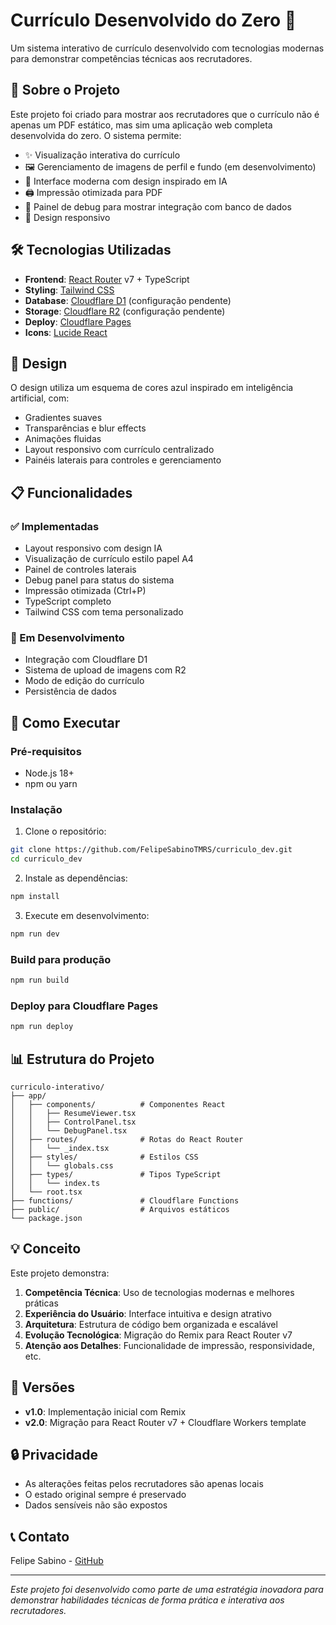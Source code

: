 # Currículo Desenvolvido do Zero 💙

Um sistema interativo de currículo desenvolvido com tecnologias modernas para demonstrar competências técnicas aos recrutadores.

## 🚀 Sobre o Projeto

Este projeto foi criado para mostrar aos recrutadores que o currículo não é apenas um PDF estático, mas sim uma aplicação web completa desenvolvida do zero. O sistema permite:

- ✨ Visualização interativa do currículo
- 🖼️ Gerenciamento de imagens de perfil e fundo (em desenvolvimento)
- 🎨 Interface moderna com design inspirado em IA
- 🖨️ Impressão otimizada para PDF
- 🔧 Painel de debug para mostrar integração com banco de dados
- 📱 Design responsivo

## 🛠️ Tecnologias Utilizadas

- **Frontend**: [React Router](https://reactrouter.com/) v7 + TypeScript
- **Styling**: [Tailwind CSS](https://tailwindcss.com/)
- **Database**: [Cloudflare D1](https://developers.cloudflare.com/d1/) (configuração pendente)
- **Storage**: [Cloudflare R2](https://developers.cloudflare.com/r2/) (configuração pendente)
- **Deploy**: [Cloudflare Pages](https://pages.cloudflare.com/)
- **Icons**: [Lucide React](https://lucide.dev/)

## 🎨 Design

O design utiliza um esquema de cores azul inspirado em inteligência artificial, com:
- Gradientes suaves
- Transparências e blur effects
- Animações fluidas
- Layout responsivo com currículo centralizado
- Painéis laterais para controles e gerenciamento

## 📋 Funcionalidades

### ✅ Implementadas
- Layout responsivo com design IA
- Visualização de currículo estilo papel A4
- Painel de controles laterais
- Debug panel para status do sistema
- Impressão otimizada (Ctrl+P)
- TypeScript completo
- Tailwind CSS com tema personalizado

### 🚧 Em Desenvolvimento
- Integração com Cloudflare D1
- Sistema de upload de imagens com R2
- Modo de edição do currículo
- Persistência de dados

## 🚦 Como Executar

### Pré-requisitos
- Node.js 18+
- npm ou yarn

### Instalação

1. Clone o repositório:
```bash
git clone https://github.com/FelipeSabinoTMRS/curriculo_dev.git
cd curriculo_dev
```

2. Instale as dependências:
```bash
npm install
```

3. Execute em desenvolvimento:
```bash
npm run dev
```

### Build para produção

```bash
npm run build
```

### Deploy para Cloudflare Pages

```bash
npm run deploy
```

## 📊 Estrutura do Projeto

```
curriculo-interativo/
├── app/
│   ├── components/          # Componentes React
│   │   ├── ResumeViewer.tsx
│   │   ├── ControlPanel.tsx
│   │   └── DebugPanel.tsx
│   ├── routes/              # Rotas do React Router
│   │   └── _index.tsx
│   ├── styles/              # Estilos CSS
│   │   └── globals.css
│   ├── types/               # Tipos TypeScript
│   │   └── index.ts
│   └── root.tsx
├── functions/               # Cloudflare Functions
├── public/                  # Arquivos estáticos
└── package.json
```

## 💡 Conceito

Este projeto demonstra:

1. **Competência Técnica**: Uso de tecnologias modernas e melhores práticas
2. **Experiência do Usuário**: Interface intuitiva e design atrativo
3. **Arquitetura**: Estrutura de código bem organizada e escalável
4. **Evolução Tecnológica**: Migração do Remix para React Router v7
5. **Atenção aos Detalhes**: Funcionalidade de impressão, responsividade, etc.

## 🔄 Versões

- **v1.0**: Implementação inicial com Remix
- **v2.0**: Migração para React Router v7 + Cloudflare Workers template

## 🔒 Privacidade

- As alterações feitas pelos recrutadores são apenas locais
- O estado original sempre é preservado
- Dados sensíveis não são expostos

## 📞 Contato

Felipe Sabino - [GitHub](https://github.com/FelipeSabinoTMRS)

---

*Este projeto foi desenvolvido como parte de uma estratégia inovadora para demonstrar habilidades técnicas de forma prática e interativa aos recrutadores.* 